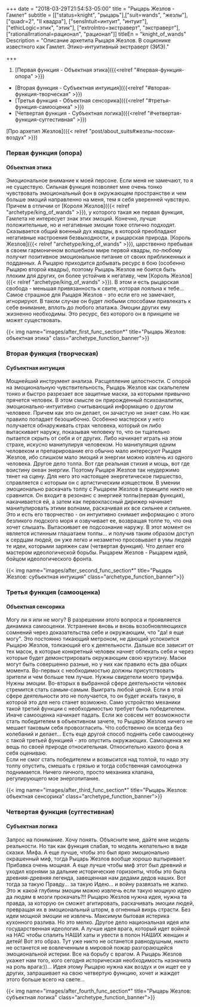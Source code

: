 +++
date = "2018-03-29T21:54:53-05:00"
title = "Рыцарь Жезлов - Гамлет"
subtitle = [["status=knight", "рыцарь"],["suit=wands", "жезлы"],["quadr=2", "II квадра"], ["sensIntuit=интуит", "интуит"], ["ethicLogic=этик", "этик"], ["extroIntro=экстраверт", "экстраверт"], ["rationalIrrational=рационал", "рационал"]]
titleEn = "knight_of_wands"
Description = "Описание архетипа Рыцаря Жезлов. В соционике известного как Гамлет. Этико-интуитивный экстраверт (ЭИЭ)."

+++

1. [Первая функция - Объектная этика]({{<relref "#первая-функция-опора" >}})
+ [Вторая функция - Субъектная интуиция]({{<relref "#вторая-функция-творческая" >}})
+ [Третья функция - Объектная сенсорика]({{<relref "#третья-функция-самооценка" >}})
+ [Четвертая функция - Субъектная логика]({{<relref "#четвертая-функция-суггестивная" >}})

<span class="badge badge-info badge-link">[Про архетип Жезлов]({{< relref "post/about_suits#жезлы-посохи-воздух" >}})</span>

### Первая функция (опора)
#### Объектная этика 

Эмоциональное внимание к моей персоне. Если меня не замечают, то я не существую. Сильная функция позволяет мне очень тонко чувствовать 
эмоциональный фон в окружающем пространстве и чем больше эмоций направленно на меня, тем я себя уверенней чувствую. 
Причем в отличии от [Короля Жезлов]({{< relref "archetype/king_of_wands" >}}), у которого такая же первая функция, Гамлета не интересует знак этих эмоций. 
Конечно, лучше положительные, но и негативные эмоции тоже отлично подходят. Сказывается общий военный дух квадры, в которой преобладают 
негативные настроения безвыходности, и рыцарская природа. [Король Жезлов]({{< relref "archetype/king_of_wands" >}}), царственно пребывая в своем гармоничном волшебном мире 
первой квадры, по-любому получит позитивное эмоциональное питание от своих приближенных и подданных. А Рыцарю приходится 
добывать ресурс в бою (особенно Рыцарю второй квадры), поэтому Рыцарь Жезлов не боится быть плохим для других, он более устойчив к 
негативу, чем [Король Жезлов]({{< relref "archetype/king_of_wands" >}}). В этом и есть рыцарская свобода - меньшая привязанность к свите, которая лояльна к тебе... 
Самое страшное для Рыцаря Жезлов - это если его не замечают, игнорируют. В таком случае он будет любыми способами привлекать 
к себе внимание, вплоть до любого эпатажа. Эмоции других ему жизненно необходимы. Это ресурс, без которого он  в принципе не может 
существовать. 

{{< img name="images/after_first_func_section*" title="Рыцарь Жезлов: объектная этика" class="archetype_function_banner">}}

### Вторая функция (творческая) 
#### Субъектная интуиция 

Мощнейший инструмент анализа. Расщепление целостности. С опорой на эмоциональную чувствительность, Рыцарь Жезлов как скальпелем тонко 
и быстро разрезает все защитные маски, за которыми привычно прячется человек. В этом смысле он прирожденный психоаналитик, 
эмоционально-интуитивно считывающий информацию о другом человеке. Причем как это он делает, он зачастую не знает сам. 
Но как правило попадает безошибочно. Особенно мастерски у него получается обнаруживать страх человека, который он либо вытаскивает 
наружу, показывая человеку то, что он тщательно пытается скрыть от себя и от других. Либо начинает играть на этом страхе, искусно 
манипулируя человеком. Но манипуляция одним человеком и препарирование его обычно мало интересуют Рыцаря Жезлов, ибо слишком 
мало эмоций и энергии можно извлечь из одного человека. Другое дело толпа. Вот где реальная стихия и мощь, вот где воистину 
океан энергии. Поэтому Рыцаря Жезлов так неудержимо тянет на сцену. Для него это настоящее энергетическое пиршество, справляется 
с которым он с артистическим изяществом. В умении эмоционально раскачать толпу с Рыцарем Жезлов в принципе никто не сравнится. 
Он входит в резонанс с энергией толпы(первая функция), накачивается ей, а затем как первоклассный дирижер начинает манипулировать 
этими волнами, раскачивая их все сильнее и сильнее. Это и есть его творчество - он интуитивно снимает информацию с этого безликого 
людского моря и озвучивает ее, возвращая толпе то, что она хочет слышать. Вытаскивает ее подсознание наружу. В этот момент он 
является истинным глашатаем толпы... и получив таким образом доступ к сердцам людей, он уже легко и незаметно просовывает в 
умы людей те идеи, которыми заряжен сам (четвертая функция). Что делает его мастером идеологической борьбы. Рыцарем Жезлов - 
Рыцарем идей, бойцом идеологического фронта.

{{< img name="images/after_second_func_section*" title="Рыцарь Жезлов: субъектная интуиция" class="archetype_function_banner">}}

### Третья функция (самооценка) 
#### Объектная сенсорика 

Могу ли я или не могу? В разрешении этого вопроса и проявляется динамика самооценки. Устранение вновь и вновь возобновляющихся 
сомнений через доказательства себе и окружающим, что "да! я еще могу". Это постоянно тикающий метроном, не дающий успокоится 
Рыцарю Жезлов, толкающий его к деятельности. Дальше все зависит от тех масок, в которые конкретный человек начнет облекать 
себя и через которые будет демонстрировать окружающим свою крутизну. Маски могут быть совершенно разные, но у них как правило 
есть два общих момента. Во-первых с необходимостью должны присутствовать зрители и чем больше тем лучше. Нужны свидетели моего 
триумфа. Нужны эмоции. Во-вторых в выбранной сфере деятельности человек стремится стать самым-самым. Выиграть любой ценой. 
Если в этой сфере деятельности это не получается, то он будет искать такую, в которой это для него станет возможно. 
Само устройство механики такой третий функции с необходимостью требует быть победителем. Иначе самооценка начинает падать. 
Если же совсем нет возможности стать победителем в объективном зачете, то Рыцарю Жезлов ничего не мешает таковым себя провозгласить. 
Что собственно он всегда без колебаний и делает... Есть еще другой способ поднять себе самооценку с такой третьей функцией - 
это опустить окружающих. Самооценка же вещь по своей природе относительная. Относительно какого фона я себя оцениваю.  
Если не смог стать победителем и возвысится над толпой, то надо эту толпу опустить, смешать с грязью и тогда собственная 
самооценка поднимается. Ничего личного, просто механика клапана, регулирующего мое энергопитание.

{{< img name="images/after_third_func_section*" title="Рыцарь Жезлов: объектная сенсорика" class="archetype_function_banner">}}

### Четвертая функция (суггестивная)
#### Субъектная логика

Запрос на понимание. Хочу понять. Объясните мне, дайте мне модель реальности. Но так как функция слабая, то модель желательно 
в виде сказки. Мифа. А еще лучше, чтобы это был ярко эмоционально окрашенный миф, тогда Рыцарь Жезлов вообще хорошо вштыривает. 
Прибавка очень мощная. А еще лучше чтобы миф этот был древний и уходил корнями за дальние исторические горизонты, чтобы это 
была древняя-древняя легенда, завещенная нам дедами дедов наших. Вот тогда за такую Правду... за такую Идею... и войну развязать 
не жалко. Это ж какой глубины эмоции можно извлечь если такую мощную идею да людям в мозги прокачать?!! Рыцарю Жезлов нужна идея, 
нужна та правда, за которую он сможет агитировать, раскачивать эмоции людей, превращая их в эмоциональный шторм, в огненный вихрь 
страсти. Без идеи мощной эмоции не извлечь. Максимум бытовая истерика кухонного разлива. Но это мелко. Другое дело национальная 
идея или государственная идеология. А лучше идея врага, который идет войной на НАС чтобы спалить НАШИ хаты и увести в полон 
НАШИХ женщин и детей! Вот это образ. Тут уже никто не останется равнодушным, никто не останется не вовлеченным в мировой пожар 
разгорающейся эмоциональной истерии. Все на борьбу с врагом. А Рыцарь Жезлов укажет нам того, кого сегодня историческая необходимость 
назначила на роль врага:))... Идея этому Рыцарю нужна как воздух и он ищет ее у других, запрашивает на свою четвертую функцию, 
хочет и жаждет этого больше всего на свете... 

{{< img name="images/after_fourth_func_section*" title="Рыцарь Жезлов: субъектная логика" class="archetype_function_banner">}}
